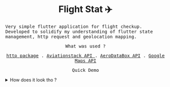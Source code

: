 <h1 align="center">Flight Stat ✈️</h1>
<samp align= "center">Very simple flutter application for flight checkup. Developed to solidify my understanding of flutter state management, http request and geolocation mapping.</samp>

<p align="center">
<samp>What was used ?<samp>
</p>

<p align="center">

  <samp>
    <a href="https://pub.dev/packages/http">http package</a> .
    <a href="https://aviationstack.com/documentation">Aviationstack API </a> .
    <a href="https://rapidapi.com/aedbx-aedbx/api/aerodatabox/">AeroDataBox API</a> .
    <a href="https://developers.google.com/maps">Google Maps API</a> 
  </samp>
</p>

<p align="center">
<samp>Quick Demo<samp>
</p>

<details>
<summary>How does it look tho ?</summary>

https://user-images.githubusercontent.com/87912847/178112007-cf80af94-efc3-429b-b4f6-43f8bc37e1f3.mov
</details>
